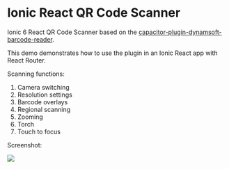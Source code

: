 
# Ionic React QR Code Scanner

Ionic 6 React QR Code Scanner based on the [capacitor-plugin-dynamsoft-barcode-reader](https://github.com/xulihang/capacitor-plugin-dynamsoft-barcode-reader).

This demo demonstrates how to use the plugin in an Ionic React app with React Router.

Scanning functions:

1. Camera switching
2. Resolution settings
3. Barcode overlays
4. Regional scanning
5. Zooming
6. Torch
7. Touch to focus

Screenshot:

![](https://github.com/xulihang/Ionic-React-QR-Code-Scanner/releases/download/v1.1.0/ionic.jpg)


